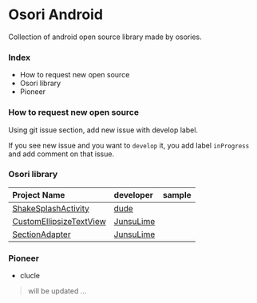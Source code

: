 # Osori Android
Collection of android open source library made by osories.

### Index
* How to request new open source
* Osori library
* Pioneer

### How to request new open source

Using git issue section, add new issue with develop label. 

If you see new issue and you want to `develop` it, you add label `inProgress` and add comment on that issue.

### Osori library
|Project Name|developer|sample| 
|:--- |:---- |:----:|
|[ShakeSplashActivity](https://github.com/clucle/ShakeSplashActivity.git)|[dude](https://github.com/clucle)|      |
|[CustomEllipsizeTextView](https://github.com/JunsuLime/CustomEllipsizeTextview)|[JunsuLime](https://github.com/JunsuLime)|      | 
|[SectionAdapter](https://github.com/JunsuLime/Android-RecyclerView-SectionAdapter)|[JunsuLime](https://github.com/JunsuLime)| |

### Pioneer
* clucle
> will be updated ...
